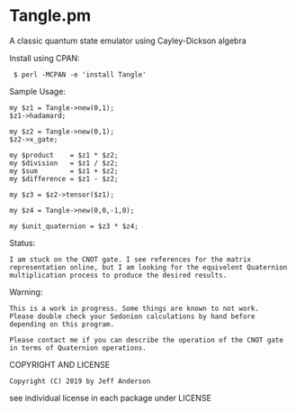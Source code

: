 Tangle.pm
====================

A classic quantum state emulator using Cayley-Dickson algebra

Install using CPAN:

     $ perl -MCPAN -e 'install Tangle'

Sample Usage:

    my $z1 = Tangle->new(0,1);
    $z1->hadamard;

    my $z2 = Tangle->new(0,1);
    $z2->x_gate;

    my $product    = $z1 * $z2;
    my $division   = $z1 / $z2;
    my $sum        = $z1 + $z2;
    my $difference = $z1 - $z2;
    
    my $z3 = $z2->tensor($z1);

    my $z4 = Tangle->new(0,0,-1,0);

    my $unit_quaternion = $z3 * $z4;

Status:

    I am stuck on the CNOT gate. I see references for the matrix representation online, but I am looking for the equivelent Quaternion multiplication process to produce the desired results.

Warning:

    This is a work in progress. Some things are known to not work.
    Please double check your Sedonion calculations by hand before depending on this program.

    Please contact me if you can describe the operation of the CNOT gate in terms of Quaternion operations.

COPYRIGHT AND LICENSE

    Copyright (C) 2019 by Jeff Anderson

see individual license in each package under LICENSE


